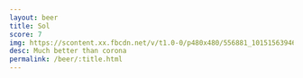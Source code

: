```yaml
---
layout: beer
title: Sol
score: 7
img: https://scontent.xx.fbcdn.net/v/t1.0-0/p480x480/556881_10151563946938745_1909714508_n.jpg?oh=fcef0d8d58210a8a389d6172e1ef0c65&oe=5892B094
desc: Much better than corona
permalink: /beer/:title.html
---
```

